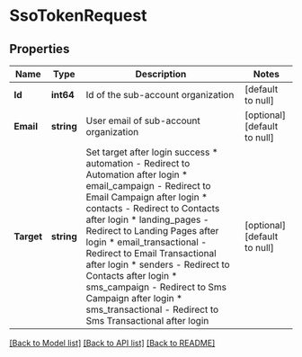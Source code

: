# SsoTokenRequest

## Properties
Name | Type | Description | Notes
------------ | ------------- | ------------- | -------------
**Id** | **int64** | Id of the sub-account organization | [default to null]
**Email** | **string** | User email of sub-account organization | [optional] [default to null]
**Target** | **string** | Set target after login success * automation - Redirect to Automation after login * email_campaign - Redirect to Email Campaign after login * contacts - Redirect to Contacts after login * landing_pages - Redirect to Landing Pages after login * email_transactional - Redirect to Email Transactional after login * senders - Redirect to Contacts after login * sms_campaign - Redirect to Sms Campaign after login * sms_transactional - Redirect to Sms Transactional after login  | [optional] [default to null]

[[Back to Model list]](../README.md#documentation-for-models) [[Back to API list]](../README.md#documentation-for-api-endpoints) [[Back to README]](../README.md)


